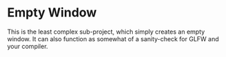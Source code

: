 # Empty Window
This is the least complex sub-project, which simply creates an empty window. It can also function as somewhat of a sanity-check for GLFW and your compiler.